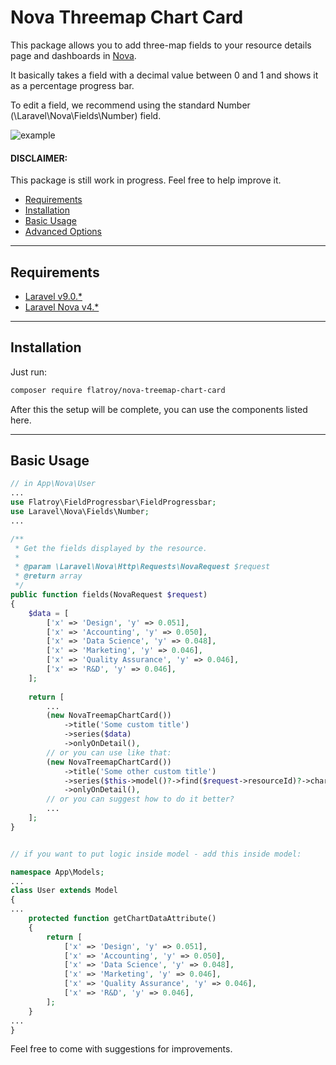# Nova Threemap Chart Card


This package allows you to add three-map fields to your resource details page and dashboards in [Nova](https://nova.laravel.com).

It basically takes a field with a decimal value between 0 and 1 and shows it as a percentage progress bar.

To edit a field, we recommend using the standard Number (\Laravel\Nova\Fields\Number) field.

<img src="https://github.com/flatroy/nova-progressbar-field/blob/main/img/img.png" alt="example">

#### DISCLAIMER:

This package is still work in progress. Feel free to help improve it.

-   [Requirements](#requirements)
-   [Installation](#installation)
-   [Basic Usage](#basic-usage)
-   [Advanced Options](#advanced-options)

---

## Requirements

-   [Laravel v9.0.\*](https://laravel.com/docs/9.0)
-   [Laravel Nova v4.\*](https://nova.laravel.com/docs/4.0/)

---

## Installation

Just run:

```bash
composer require flatroy/nova-treemap-chart-card
```

After this the setup will be complete, you can use the components listed here.

---

## Basic Usage

```php
// in App\Nova\User
...
use Flatroy\FieldProgressbar\FieldProgressbar;
use Laravel\Nova\Fields\Number;
...

/**
 * Get the fields displayed by the resource.
 *
 * @param \Laravel\Nova\Http\Requests\NovaRequest $request
 * @return array
 */
public function fields(NovaRequest $request)
{
    $data = [
        ['x' => 'Design', 'y' => 0.051],
        ['x' => 'Accounting', 'y' => 0.050],
        ['x' => 'Data Science', 'y' => 0.048],
        ['x' => 'Marketing', 'y' => 0.046],
        ['x' => 'Quality Assurance', 'y' => 0.046],
        ['x' => 'R&D', 'y' => 0.046],
    ];
    
    return [
        ...
        (new NovaTreemapChartCard())
            ->title('Some custom title')
            ->series($data)
            ->onlyOnDetail(),
        // or you can use like that:
        (new NovaTreemapChartCard())
            ->title('Some other custom title')
            ->series($this->model()?->find($request->resourceId)?->chartData)
            ->onlyOnDetail(),
        // or you can suggest how to do it better?
        ...
    ];
}


// if you want to put logic inside model - add this inside model:

namespace App\Models;
...
class User extends Model
{
...
    protected function getChartDataAttribute()
    {
        return [
            ['x' => 'Design', 'y' => 0.051],
            ['x' => 'Accounting', 'y' => 0.050],
            ['x' => 'Data Science', 'y' => 0.048],
            ['x' => 'Marketing', 'y' => 0.046],
            ['x' => 'Quality Assurance', 'y' => 0.046],
            ['x' => 'R&D', 'y' => 0.046],
        ];
    }
...
}
```

Feel free to come with suggestions for improvements.
